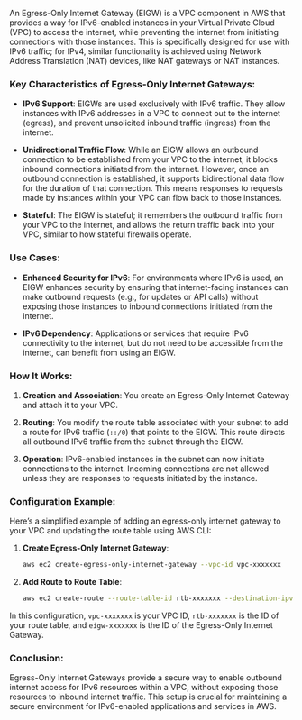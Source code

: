An Egress-Only Internet Gateway (EIGW) is a VPC component in AWS that provides a way for IPv6-enabled instances in your Virtual Private Cloud (VPC) to access the internet, while preventing the internet from initiating connections with those instances. This is specifically designed for use with IPv6 traffic; for IPv4, similar functionality is achieved using Network Address Translation (NAT) devices, like NAT gateways or NAT instances.

### Key Characteristics of Egress-Only Internet Gateways:

- **IPv6 Support**: EIGWs are used exclusively with IPv6 traffic. They allow instances with IPv6 addresses in a VPC to connect out to the internet (egress), and prevent unsolicited inbound traffic (ingress) from the internet.
  
- **Unidirectional Traffic Flow**: While an EIGW allows an outbound connection to be established from your VPC to the internet, it blocks inbound connections initiated from the internet. However, once an outbound connection is established, it supports bidirectional data flow for the duration of that connection. This means responses to requests made by instances within your VPC can flow back to those instances.
  
- **Stateful**: The EIGW is stateful; it remembers the outbound traffic from your VPC to the internet, and allows the return traffic back into your VPC, similar to how stateful firewalls operate.

### Use Cases:

- **Enhanced Security for IPv6**: For environments where IPv6 is used, an EIGW enhances security by ensuring that internet-facing instances can make outbound requests (e.g., for updates or API calls) without exposing those instances to inbound connections initiated from the internet.
  
- **IPv6 Dependency**: Applications or services that require IPv6 connectivity to the internet, but do not need to be accessible from the internet, can benefit from using an EIGW.

### How It Works:

1. **Creation and Association**: You create an Egress-Only Internet Gateway and attach it to your VPC.
   
2. **Routing**: You modify the route table associated with your subnet to add a route for IPv6 traffic (`::/0`) that points to the EIGW. This route directs all outbound IPv6 traffic from the subnet through the EIGW.

3. **Operation**: IPv6-enabled instances in the subnet can now initiate connections to the internet. Incoming connections are not allowed unless they are responses to requests initiated by the instance.

### Configuration Example:

Here’s a simplified example of adding an egress-only internet gateway to your VPC and updating the route table using AWS CLI:

1. **Create Egress-Only Internet Gateway**:
   ```sh
   aws ec2 create-egress-only-internet-gateway --vpc-id vpc-xxxxxxx
   ```

2. **Add Route to Route Table**:
   ```sh
   aws ec2 create-route --route-table-id rtb-xxxxxxx --destination-ipv6-cidr-block ::/0 --egress-only-internet-gateway-id eigw-xxxxxxx
   ```

In this configuration, `vpc-xxxxxxx` is your VPC ID, `rtb-xxxxxxx` is the ID of your route table, and `eigw-xxxxxxx` is the ID of the Egress-Only Internet Gateway.

### Conclusion:

Egress-Only Internet Gateways provide a secure way to enable outbound internet access for IPv6 resources within a VPC, without exposing those resources to inbound internet traffic. This setup is crucial for maintaining a secure environment for IPv6-enabled applications and services in AWS.
